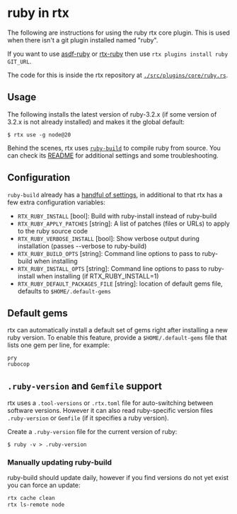# ruby in rtx

The following are instructions for using the ruby rtx core plugin. This is used when there isn't a 
git plugin installed named "ruby".

If you want to use [asdf-ruby](https://github.com/asdf-vm/asdf-ruby)
or [rtx-ruby](https://github.com/rtx-plugins/rtx-ruby)
then use `rtx plugins install ruby GIT_URL`.

The code for this is inside the rtx repository at
[`./src/plugins/core/ruby.rs`](https://github.com/jdxcode/rtx/blob/main/src/plugins/core/ruby.rs).

## Usage

The following installs the latest version of ruby-3.2.x (if some version of 3.2.x is not already
installed) and makes it the global default:

```sh-session
$ rtx use -g node@20
```

Behind the scenes, rtx uses [`ruby-build`](https://github.com/rbenv/ruby-build) to compile ruby
from source. You can check its
[README](https://github.com/rbenv/ruby-build/blob/master/README.md)
for additional settings and some troubleshooting.

## Configuration

`ruby-build` already has a
[handful of settings](https://github.com/nodenv/node-build#custom-build-configuration),
in additional to that rtx has a few extra configuration variables:

- `RTX_RUBY_INSTALL` [bool]: Build with ruby-install instead of ruby-build
- `RTX_RUBY_APPLY_PATCHES` [string]: A list of patches (files or URLs) to apply to the ruby source code
- `RTX_RUBY_VERBOSE_INSTALL` [bool]: Show verbose output during installation (passes --verbose to ruby-build)
- `RTX_RUBY_BUILD_OPTS` [string]: Command line options to pass to ruby-build when installing
- `RTX_RUBY_INSTALL_OPTS` [string]: Command line options to pass to ruby-install when installing (if RTX_RUBY_INSTALL=1)
- `RTX_RUBY_DEFAULT_PACKAGES_FILE` [string]: location of default gems file, defaults to `$HOME/.default-gems`

## Default gems

rtx can automatically install a default set of gems right after installing a new ruby version. 
To enable this feature, provide a `$HOME/.default-gems` file that lists one gem per line, for 
example:

```
pry
rubocop
```

## `.ruby-version` and `Gemfile` support

rtx uses a `.tool-versions` or `.rtx.toml` file for auto-switching between software versions.
However it can also read ruby-specific version files `.ruby-version` or `Gemfile`
(if it specifies a ruby version).

Create a `.ruby-version` file for the current version of ruby:

```sh-session
$ ruby -v > .ruby-version
```

### Manually updating ruby-build

ruby-build should update daily, however if you find versions do not yet exist you can force an 
update:

```bash
rtx cache clean
rtx ls-remote node
```
